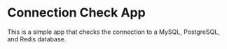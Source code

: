 # Connection Check App

This is a simple app that checks the connection to a MySQL, PostgreSQL, and Redis database.
